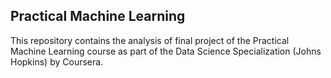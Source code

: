 Practical Machine Learning
--------------------------
This repository contains the analysis of final project of the Practical Machine Learning course as part of the Data Science Specialization (Johns Hopkins) by Coursera.
